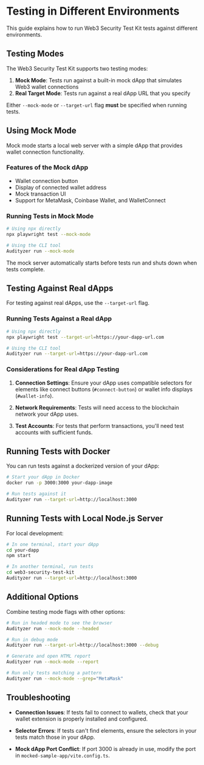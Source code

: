 # Testing in Different Environments

This guide explains how to run Web3 Security Test Kit tests against different environments.

## Testing Modes

The Web3 Security Test Kit supports two testing modes:

1. **Mock Mode**: Tests run against a built-in mock dApp that simulates Web3 wallet connections
2. **Real Target Mode**: Tests run against a real dApp URL that you specify

Either `--mock-mode` or `--target-url` flag **must** be specified when running tests.

## Using Mock Mode

Mock mode starts a local web server with a simple dApp that provides wallet connection functionality.

### Features of the Mock dApp

- Wallet connection button
- Display of connected wallet address
- Mock transaction UI
- Support for MetaMask, Coinbase Wallet, and WalletConnect

### Running Tests in Mock Mode

```bash
# Using npx directly
npx playwright test --mock-mode

# Using the CLI tool
Audityzer run --mock-mode
```

The mock server automatically starts before tests run and shuts down when tests complete.

## Testing Against Real dApps

For testing against real dApps, use the `--target-url` flag.

### Running Tests Against a Real dApp

```bash
# Using npx directly
npx playwright test --target-url=https://your-dapp-url.com

# Using the CLI tool
Audityzer run --target-url=https://your-dapp-url.com
```

### Considerations for Real dApp Testing

1. **Connection Settings**: Ensure your dApp uses compatible selectors for elements like connect buttons (`#connect-button`) or wallet info displays (`#wallet-info`).

2. **Network Requirements**: Tests will need access to the blockchain network your dApp uses.

3. **Test Accounts**: For tests that perform transactions, you'll need test accounts with sufficient funds.

## Running Tests with Docker

You can run tests against a dockerized version of your dApp:

```bash
# Start your dApp in Docker
docker run -p 3000:3000 your-dapp-image

# Run tests against it
Audityzer run --target-url=http://localhost:3000
```

## Running Tests with Local Node.js Server

For local development:

```bash
# In one terminal, start your dApp
cd your-dapp
npm start

# In another terminal, run tests
cd web3-security-test-kit
Audityzer run --target-url=http://localhost:3000
```

## Additional Options

Combine testing mode flags with other options:

```bash
# Run in headed mode to see the browser
Audityzer run --mock-mode --headed

# Run in debug mode
Audityzer run --target-url=http://localhost:3000 --debug

# Generate and open HTML report
Audityzer run --mock-mode --report

# Run only tests matching a pattern
Audityzer run --mock-mode --grep="MetaMask"
```

## Troubleshooting

- **Connection Issues**: If tests fail to connect to wallets, check that your wallet extension is properly installed and configured.

- **Selector Errors**: If tests can't find elements, ensure the selectors in your tests match those in your dApp.

- **Mock dApp Port Conflict**: If port 3000 is already in use, modify the port in `mocked-sample-app/vite.config.ts`.
